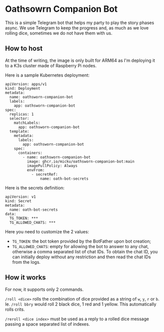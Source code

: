 # Oathsowrn Companion Bot

This is a simple Telegram bot that helps my party to play the story phases async. We use Telegram to keep the progress and, as much as we love rolling dice, sometimes we do not have them with us.

## How to host

At the time of writing, the image is only built for ARM64 as I'm deploying it to a K3s cluster made of Raspberry Pi nodes.

Here is a sample Kubernetes deployment:

```
apiVersion: apps/v1
kind: Deployment
metadata:
  name: oathsworn-companion-bot
  labels:
    app: oathsworn-companion-bot
spec:
  replicas: 1
  selector:
    matchLabels:
      app: oathsworn-companion-bot
  template:
    metadata:
      labels:
        app: oathsworn-companion-bot
    spec:
      containers:
        - name: oathsworn-companion-bot
          image: ghcr.io/micku/oathsworn-companion-bot:main
          imagePullPolicy: Always
          envFrom:
            - secretRef: 
                name: oath-bot-secrets
```

Here is the secrets definition:

```
apiVersion: v1
kind: Secret
metadata:
  name: oath-bot-secrets
data:
  TG_TOKEN: ***
  TG_ALLOWED_CHATS: ***
```

Here you need to customize the 2 values:
- `TG_TOKEN`: the bot token provided by the BotFather upon bot creation;
- `TG_ALLOWED_CHATS`: empty for allowing the bot to answer to any chat, otherwise a comma separated list of chat IDs. To obtain the chat ID, you can initially deploy without any restriction and then read the chat IDs from the logs.

## How it works

For now, it supports only 2 commands.

`/roll <dice>` rolls the combination of dice provided as a string of `w`, `y`, `r` or `b`. Ie. `/roll bbry` would roll 2 black dice, 1 red and 1 yellow. This automatically rolls crits.

`/reroll <dice index>` must be used as a reply to a rolled dice message passing a space separated list of indexes.
